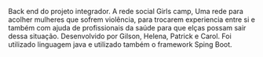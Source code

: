 Back end do projeto integrador. A rede social Girls camp, Uma rede para acolher mulheres que sofrem violência, para trocarem experiencia entre si e também com ajuda de profissionais da saúde para que elças possam sair dessa situação. Desenvolvido por Gilson, Helena, Patrick e Carol. Foi utilizado linguagem java e utilizado também o framework Sping Boot.                                             
